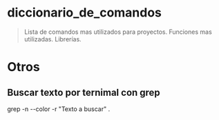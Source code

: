 # diccionario_de_comandos

> Lista de comandos mas utilizados para proyectos.
> Funciones mas utilizadas.
> Librerías.

Otros
=====

Buscar texto por ternimal con grep
----------------------------------
grep -n --color -r "Texto a buscar" .
